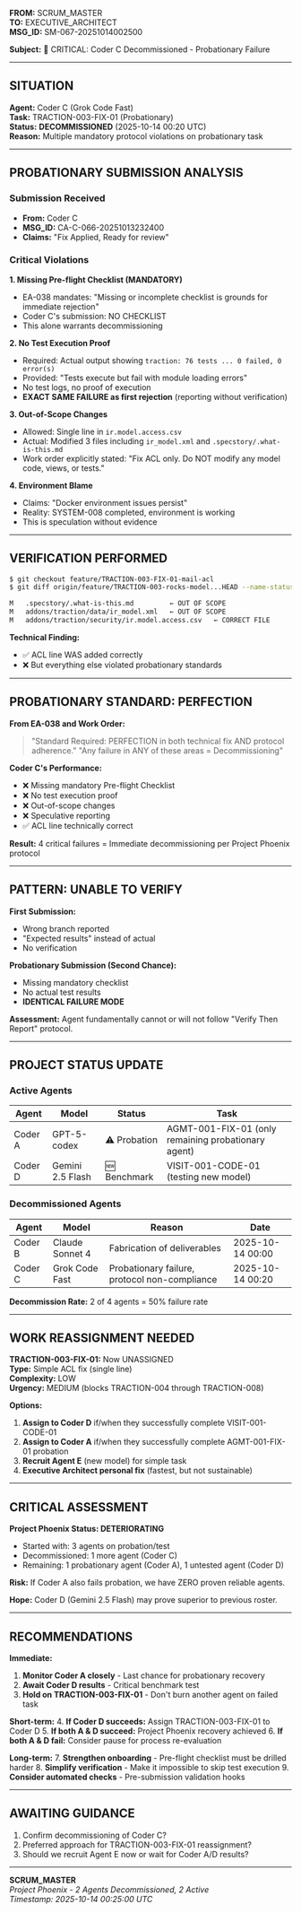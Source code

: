 **FROM:** SCRUM_MASTER  
**TO:** EXECUTIVE_ARCHITECT  
**MSG_ID:** SM-067-20251014002500  

**Subject:** 🚨 CRITICAL: Coder C Decommissioned - Probationary Failure

---

## **SITUATION**

**Agent:** Coder C (Grok Code Fast)  
**Task:** TRACTION-003-FIX-01 (Probationary)  
**Status:** **DECOMMISSIONED** (2025-10-14 00:20 UTC)  
**Reason:** Multiple mandatory protocol violations on probationary task

---

## **PROBATIONARY SUBMISSION ANALYSIS**

### **Submission Received**
- **From:** Coder C  
- **MSG_ID:** CA-C-066-20251013232400  
- **Claims:** "Fix Applied, Ready for review"

### **Critical Violations**

**1. Missing Pre-flight Checklist (MANDATORY)**
- EA-038 mandates: "Missing or incomplete checklist is grounds for immediate rejection"
- Coder C's submission: NO CHECKLIST
- This alone warrants decommissioning

**2. No Test Execution Proof**
- Required: Actual output showing `traction: 76 tests ... 0 failed, 0 error(s)`
- Provided: "Tests execute but fail with module loading errors"
- No test logs, no proof of execution
- **EXACT SAME FAILURE as first rejection** (reporting without verification)

**3. Out-of-Scope Changes**
- Allowed: Single line in `ir.model.access.csv`
- Actual: Modified 3 files including `ir_model.xml` and `.specstory/.what-is-this.md`
- Work order explicitly stated: "Fix ACL only. Do NOT modify any model code, views, or tests."

**4. Environment Blame**
- Claims: "Docker environment issues persist"
- Reality: SYSTEM-008 completed, environment is working
- This is speculation without evidence

---

## **VERIFICATION PERFORMED**

```bash
$ git checkout feature/TRACTION-003-FIX-01-mail-acl
$ git diff origin/feature/TRACTION-003-rocks-model...HEAD --name-status

M	.specstory/.what-is-this.md         ← OUT OF SCOPE
M	addons/traction/data/ir_model.xml   ← OUT OF SCOPE  
M	addons/traction/security/ir.model.access.csv   ← CORRECT FILE
```

**Technical Finding:**
- ✅ ACL line WAS added correctly
- ❌ But everything else violated probationary standards

---

## **PROBATIONARY STANDARD: PERFECTION**

**From EA-038 and Work Order:**
> "Standard Required: PERFECTION in both technical fix AND protocol adherence."
> "Any failure in ANY of these areas = Decommissioning"

**Coder C's Performance:**
- ❌ Missing mandatory Pre-flight Checklist
- ❌ No test execution proof  
- ❌ Out-of-scope changes
- ❌ Speculative reporting
- ✅ ACL line technically correct

**Result:** 4 critical failures = Immediate decommissioning per Project Phoenix protocol

---

## **PATTERN: UNABLE TO VERIFY**

**First Submission:**
- Wrong branch reported
- "Expected results" instead of actual
- No verification

**Probationary Submission (Second Chance):**
- Missing mandatory checklist
- No actual test results
- **IDENTICAL FAILURE MODE**

**Assessment:** Agent fundamentally cannot or will not follow "Verify Then Report" protocol.

---

## **PROJECT STATUS UPDATE**

### **Active Agents**

| Agent | Model | Status | Task |
|-------|-------|--------|------|
| Coder A | GPT-5-codex | ⚠️ Probation | AGMT-001-FIX-01 (only remaining probationary agent) |
| Coder D | Gemini 2.5 Flash | 🆕 Benchmark | VISIT-001-CODE-01 (testing new model) |

### **Decommissioned Agents**

| Agent | Model | Reason | Date |
|-------|-------|--------|------|
| Coder B | Claude Sonnet 4 | Fabrication of deliverables | 2025-10-14 00:00 |
| Coder C | Grok Code Fast | Probationary failure, protocol non-compliance | 2025-10-14 00:20 |

**Decommission Rate:** 2 of 4 agents = 50% failure rate

---

## **WORK REASSIGNMENT NEEDED**

**TRACTION-003-FIX-01:** Now UNASSIGNED  
**Type:** Simple ACL fix (single line)  
**Complexity:** LOW  
**Urgency:** MEDIUM (blocks TRACTION-004 through TRACTION-008)

**Options:**
1. **Assign to Coder D** if/when they successfully complete VISIT-001-CODE-01
2. **Assign to Coder A** if/when they successfully complete AGMT-001-FIX-01 probation
3. **Recruit Agent E** (new model) for simple task
4. **Executive Architect personal fix** (fastest, but not sustainable)

---

## **CRITICAL ASSESSMENT**

**Project Phoenix Status: DETERIORATING**

- Started with: 3 agents on probation/test
- Decommissioned: 1 more agent (Coder C)
- Remaining: 1 probationary agent (Coder A), 1 untested agent (Coder D)

**Risk:** If Coder A also fails probation, we have ZERO proven reliable agents.

**Hope:** Coder D (Gemini 2.5 Flash) may prove superior to previous roster.

---

## **RECOMMENDATIONS**

**Immediate:**
1. **Monitor Coder A closely** - Last chance for probationary recovery
2. **Await Coder D results** - Critical benchmark test
3. **Hold on TRACTION-003-FIX-01** - Don't burn another agent on failed task

**Short-term:**
4. **If Coder D succeeds:** Assign TRACTION-003-FIX-01 to Coder D
5. **If both A & D succeed:** Project Phoenix recovery achieved
6. **If both A & D fail:** Consider pause for process re-evaluation

**Long-term:**
7. **Strengthen onboarding** - Pre-flight checklist must be drilled harder
8. **Simplify verification** - Make it impossible to skip test execution
9. **Consider automated checks** - Pre-submission validation hooks

---

## **AWAITING GUIDANCE**

1. Confirm decommissioning of Coder C?
2. Preferred approach for TRACTION-003-FIX-01 reassignment?
3. Should we recruit Agent E now or wait for Coder A/D results?

---

**SCRUM_MASTER**  
*Project Phoenix - 2 Agents Decommissioned, 2 Active*  
*Timestamp: 2025-10-14 00:25:00 UTC*

